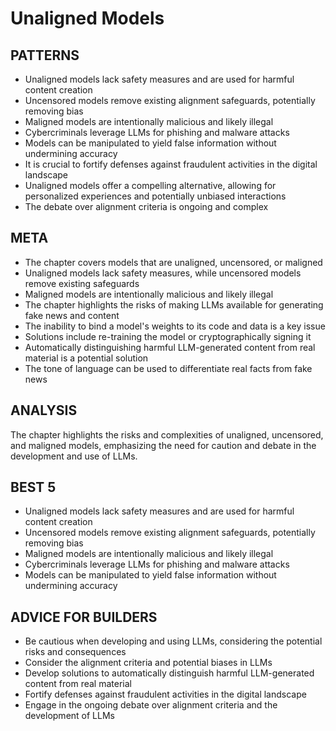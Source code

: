 # Unaligned Models
## PATTERNS

* Unaligned models lack safety measures and are used for harmful content creation
* Uncensored models remove existing alignment safeguards, potentially removing bias
* Maligned models are intentionally malicious and likely illegal
* Cybercriminals leverage LLMs for phishing and malware attacks
* Models can be manipulated to yield false information without undermining accuracy
* It is crucial to fortify defenses against fraudulent activities in the digital landscape
* Unaligned models offer a compelling alternative, allowing for personalized experiences and potentially unbiased interactions
* The debate over alignment criteria is ongoing and complex

## META

* The chapter covers models that are unaligned, uncensored, or maligned
* Unaligned models lack safety measures, while uncensored models remove existing safeguards
* Maligned models are intentionally malicious and likely illegal
* The chapter highlights the risks of making LLMs available for generating fake news and content
* The inability to bind a model's weights to its code and data is a key issue
* Solutions include re-training the model or cryptographically signing it
* Automatically distinguishing harmful LLM-generated content from real material is a potential solution
* The tone of language can be used to differentiate real facts from fake news

## ANALYSIS
The chapter highlights the risks and complexities of unaligned, uncensored, and maligned models, emphasizing the need for caution and debate in the development and use of LLMs.

## BEST 5
* Unaligned models lack safety measures and are used for harmful content creation
* Uncensored models remove existing alignment safeguards, potentially removing bias
* Maligned models are intentionally malicious and likely illegal
* Cybercriminals leverage LLMs for phishing and malware attacks
* Models can be manipulated to yield false information without undermining accuracy

## ADVICE FOR BUILDERS
* Be cautious when developing and using LLMs, considering the potential risks and consequences
* Consider the alignment criteria and potential biases in LLMs
* Develop solutions to automatically distinguish harmful LLM-generated content from real material
* Fortify defenses against fraudulent activities in the digital landscape
* Engage in the ongoing debate over alignment criteria and the development of LLMs
